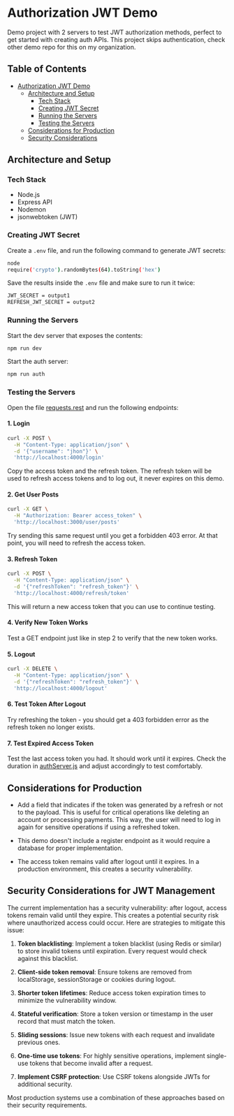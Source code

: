 # Authorization JWT Demo

Demo project with 2 servers to test JWT authorization methods, perfect to get started with creating auth APIs. This project skips authentication, check other demo repo for this on my organization. 

## Table of Contents

- [Authorization JWT Demo](#authorization-jwt-demo)
  - [Architecture and Setup](#architecture-and-setup)
    - [Tech Stack](#tech-stack)
    - [Creating JWT Secret](#creating-jwt-secret)
    - [Running the Servers](#running-the-servers)
    - [Testing the Servers](#testing-the-servers)
  - [Considerations for Production](#considerations-for-production)
  - [Security Considerations](#security-considerations-for-jwt-management)

## Architecture and Setup

### Tech Stack

- Node.js
- Express API
- Nodemon
- jsonwebtoken (JWT)

### Creating JWT Secret

Create a `.env` file, and run the following command to generate JWT secrets:

```bash
node
require('crypto').randomBytes(64).toString('hex')
```

Save the results inside the `.env` file and make sure to run it twice:

```bash
JWT_SECRET = output1
REFRESH_JWT_SECRET = output2
```

### Running the Servers

Start the dev server that exposes the contents:
```bash
npm run dev
```

Start the auth server:
```bash
npm run auth
```

### Testing the Servers

Open the file [requests.rest](./requests.rest) and run the following endpoints:

#### 1. Login

```bash
curl -X POST \
  -H "Content-Type: application/json" \
  -d '{"username": "jhon"}' \
  'http://localhost:4000/login'
```

Copy the access token and the refresh token. The refresh token will be used to refresh access tokens and to log out, it never expires on this demo.

#### 2. Get User Posts

```bash
curl -X GET \
  -H "Authorization: Bearer access_token" \
  'http://localhost:3000/user/posts'
```

Try sending this same request until you get a forbidden 403 error. At that point, you will need to refresh the access token.

#### 3. Refresh Token

```bash
curl -X POST \
  -H "Content-Type: application/json" \
  -d '{"refreshToken": "refresh_token"}' \
  'http://localhost:4000/refresh/token'
```

This will return a new access token that you can use to continue testing.

#### 4. Verify New Token Works

Test a GET endpoint just like in step 2 to verify that the new token works.

#### 5. Logout

```bash
curl -X DELETE \
  -H "Content-Type: application/json" \
  -d '{"refreshToken": "refresh_token"}' \
  'http://localhost:4000/logout'
```

#### 6. Test Token After Logout

Try refreshing the token - you should get a 403 forbidden error as the refresh token no longer exists.

#### 7. Test Expired Access Token

Test the last access token you had. It should work until it expires. Check the duration in [authServer.js](./authServer.js) and adjust accordingly to test comfortably.

## Considerations for Production

- Add a field that indicates if the token was generated by a refresh or not to the payload. This is useful for critical operations like deleting an account or processing payments. This way, the user will need to log in again for sensitive operations if using a refreshed token.

- This demo doesn't include a register endpoint as it would require a database for proper implementation.

- The access token remains valid after logout until it expires. In a production environment, this creates a security vulnerability.

## Security Considerations for JWT Management

The current implementation has a security vulnerability: after logout, access tokens remain valid until they expire. This creates a potential security risk where unauthorized access could occur. Here are strategies to mitigate this issue:

1. **Token blacklisting**: Implement a token blacklist (using Redis or similar) to store invalid tokens until expiration. Every request would check against this blacklist.

2. **Client-side token removal**: Ensure tokens are removed from localStorage, sessionStorage or cookies during logout.

3. **Shorter token lifetimes**: Reduce access token expiration times to minimize the vulnerability window.

4. **Stateful verification**: Store a token version or timestamp in the user record that must match the token.

5. **Sliding sessions**: Issue new tokens with each request and invalidate previous ones.

6. **One-time use tokens**: For highly sensitive operations, implement single-use tokens that become invalid after a request.

7. **Implement CSRF protection**: Use CSRF tokens alongside JWTs for additional security.

Most production systems use a combination of these approaches based on their security requirements.